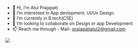 - 👋 Hi, I’m Atul Prajapati
- 👀 I’m interested in App devlopment, UI/Ux Design. 
- 🌱 I’m currently in B.tech(CSE) 
- 💞️ I’m looking to collaborate on Design or app Development
- 📫 Reach me through - Mail- prajapatiatul2@gmail.com
                         
<img src="https://img.icons8.com/cotton/64/000000/pacman.png"/>



